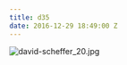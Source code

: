 ```yaml
---
title: d35
date: 2016-12-29 18:49:00 Z
---
```


![david-scheffer_20.jpg](/uploads/david-scheffer_20.jpg)